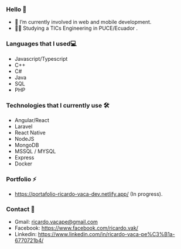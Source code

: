 ### Hello 👋
- 🌱 I’m currently involved in web and mobile development.
- :man_student:   Studying a TICs Engineering in PUCE/Ecuador 	.
### Languages that I used:computer:
- Javascript/Typescript
- C++
- C#
- Java
- SQL
- PHP
### Technologies that I currently use :hammer_and_wrench:	
- Angular/React
- Laravel
- React Native
- NodeJS
- MongoDB
- MSSQL / MYSQL
- Express
- Docker
### Portfolio ⚡
- https://portafolio-ricardo-vaca-dev.netlify.app/ (In progress).
### Contact 💬
- Gmail: ricardo.vacape@gmail.com
- Facebook: https://www.facebook.com/ricardo.vak/
- Linkedin: https://www.linkedin.com/in/ricardo-vaca-pe%C3%B1a-6770721b4/
<!--
**RicardoVP2002/RicardoVP2002** is a ✨ _special_ ✨ repository because its `README.md` (this file) appears on your GitHub profile.

Here are some ideas to get you started:

- 🔭 I’m currently working on ...
- 🌱 I’m currently learning ...
- 👯 I’m looking to collaborate on ...
- 🤔 I’m looking for help with ...
- 💬 Ask me about ...
- 📫 How to reach me: ...
- 😄 Pronouns: ...
- ⚡ Fun fact: ...
-->
